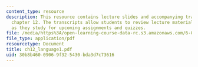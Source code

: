 ```yaml
---
content_type: resource
description: This resource contains lecture slides and accompanying transcripts for
  chapter 12. The transcripts allow students to review lecture material in detail
  as they study for upcoming assignments and quizzes.
file: /media/https%3A/open-learning-course-data-rc.s3.amazonaws.com/6-034-artificial-intelligence-spring-2005/30b8b46009069f325430bda3d7c73616_ch12_language1.pdf
file_type: application/pdf
resourcetype: Document
title: ch12_language1.pdf
uid: 30b8b460-0906-9f32-5430-bda3d7c73616
---
```

